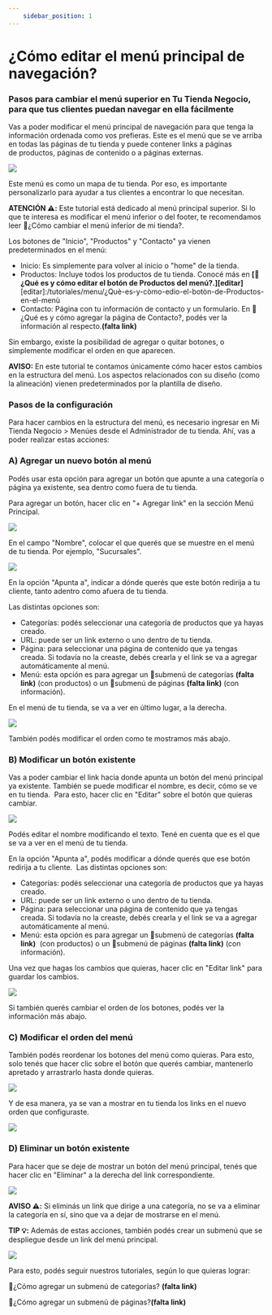 ```yaml
---
    sidebar_position: 1
---
```

# ¿Cómo editar el menú principal de navegación?

### Pasos para cambiar el menú superior en Tu Tienda Negocio, para que tus clientes puedan navegar en ella fácilmente

Vas a poder modificar el menú principal de navegación para que tenga la información ordenada como vos prefieras. Este es el menú que se ve arriba en todas las páginas de tu tienda y puede contener links a páginas de productos, páginas de contenido o a páginas externas. 

![](/Fotos/menu/editarElMenu/1.jpg)

Este menú es como un mapa de tu tienda. Por eso, es importante personalizarlo para ayudar a tus clientes a encontrar lo que necesitan.

**ATENCIÓN ⚠️:** Este tutorial está dedicado al menú principal superior. Si lo que te interesa es modificar el menú inferior o del footer, te recomendamos leer 📝¿Cómo cambiar el menú inferior de mi tienda?.

Los botones de "Inicio", "Productos" y "Contacto" ya vienen predeterminados en el menú:
- Inicio: Es simplemente para volver al inicio o "home" de la tienda.
- Productos: Incluye todos los productos de tu tienda. Conocé más en **[📝¿Qué es y cómo editar el botón de Productos del menú?.][editar]**
[editar]:/tutoriales/menu/¿Què-es-y-còmo-edio-el-botòn-de-Productos-en-el-menù
- Contacto: Página con tu información de contacto y un formulario. En 📝¿Qué es y cómo agregar la página de Contacto?, podés ver la información al respecto.**(falta link)**

Sin embargo, existe la posibilidad de agregar o quitar botones, o simplemente modificar el orden en que aparecen.

**AVISO:** En este tutorial te contamos únicamente cómo hacer estos cambios en la estructura del menú. Los aspectos relacionados con su diseño (como la alineación) vienen predeterminados por la plantilla de diseño. 

### Pasos de la configuración
Para hacer cambios en la estructura del menú, es necesario ingresar en Mi Tienda Negocio > Menúes desde el Administrador de tu tienda. Ahí, vas a poder realizar estas acciones:

### A) Agregar un nuevo botón al menú

Podés usar esta opción para agregar un botón que apunte a una categoría o página ya existente, sea dentro como fuera de tu tienda.

Para agregar un botón, hacer clic en "+ Agregar link" en la sección Menú Principal.

![](/Fotos/menu/editarElMenu/editarMenu5.jpg)

En el campo "Nombre", colocar el que querés que se muestre en el menú de tu tienda. Por ejemplo, "Sucursales".

![](/Fotos/menu/editarElMenu/editarMenu6.jpg)

En la opción "Apunta a", indicar a dónde querés que este botón redirija a tu cliente, tanto adentro como afuera de tu tienda.

Las distintas opciones son:
- Categorías: podés seleccionar una categoría de productos que ya hayas creado.
- URL: puede ser un link externo o uno dentro de tu tienda.
- Página: para seleccionar una página de contenido que ya tengas creada. Si todavía no la creaste, debés crearla y el link se va a agregar automáticamente al menú.
- Menú: esta opción es para agregar un 📝submenú de categorías **(falta link)** (con productos) o un 📝submenú de páginas **(falta link)** (con información).

En el menú de tu tienda, se va a ver en último lugar, a la derecha.

![](/Fotos/menu/editarElMenu/editarMenu7.jpg)

También podés modificar el orden como te mostramos más abajo.

### B) Modificar un botón existente

Vas a poder cambiar el link hacia donde apunta un botón del menú principal ya existente. También se puede modificar el nombre, es decir, cómo se ve en tu tienda. 
Para esto, hacer clic en "Editar" sobre el botón que quieras cambiar.

![](/Fotos/menu/editarElMenu/editarMenu8.jpg)

Podés editar el nombre modificando el texto. Tené en cuenta que es el que se va a ver en el menú de tu tienda.

En la opción "Apunta a", podés modificar a dónde querés que ese botón redirija a tu cliente. 
Las distintas opciones son:
- Categorías: podés seleccionar una categoría de productos que ya hayas creado.
- URL: puede ser un link externo o uno dentro de tu tienda.
- Página: para seleccionar una página de contenido que ya tengas creada. Si todavía no la creaste, debés crearla y el link se va a agregar automáticamente al menú.
- Menú: esta opción es para agregar un 📝submenú de categorías **(falta link)**  (con productos) o un 📝submenú de páginas **(falta link)** (con información).

Una vez que hagas los cambios que quieras, hacer clic en "Editar link" para guardar los cambios.

![](/Fotos/menu/editarElMenu/editarMenu9.jpg)

Si también querés cambiar el orden de los botones, podés ver la información más abajo. 

### C) Modificar el orden del menú

También podés reordenar los botones del menú como quieras. Para esto, solo tenés que hacer clic sobre el botón que querés cambiar, mantenerlo apretado y arrastrarlo hasta donde quieras.

![](/Fotos/menu/editarElMenu/editarMenu1.gif)

Y de esa manera, ya se van a mostrar en tu tienda los links en el nuevo orden que configuraste.

![](/Fotos/menu/editarElMenu/editarMenu2.gif)

### D) Eliminar un botón existente

Para hacer que se deje de mostrar un botón del menú principal, tenés que hacer clic en "Eliminar" a la derecha del link correspondiente.

![](/Fotos/menu/editarElMenu/editarMenu3.gif)

**AVISO ⚠️:** Si eliminás un link que dirige a una categoría, no se va a eliminar la categoría en sí, sino que va a dejar de mostrarse en el menú.

**TIP 💡:** Además de estas acciones, también podés crear un submenú que se despliegue desde un link del menú principal.

![](/Fotos/menu/editarElMenu/editarMenu4.gif)

Para esto, podés seguir nuestros tutoriales, según lo que quieras lograr:

📝¿Cómo agregar un submenú de categorías? **(falta link)**

📝¿Cómo agregar un submenú de páginas?**(falta link)**

